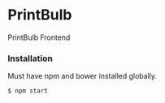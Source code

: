 # PrintBulb

PrintBulb Frontend

### Installation

Must have npm and bower installed globally.

```sh
$ npm start
```